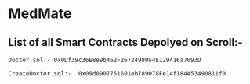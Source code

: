 # MedMate

## List of all Smart Contracts Depolyed on Scroll:-

```
Doctor.sol:- 0x0Df39c36E8e9b462F2672498054E129416a7093D
```

```
CreateDoctor.sol:-  0x09d0907751601eb789078Fe14f184A53490811f0
```
